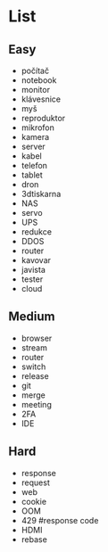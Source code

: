 # List

## Easy

- počítač
- notebook
- monitor
- klávesnice
- myš
- reproduktor
- mikrofon
- kamera
- server
- kabel
- telefon
- tablet
- dron
- 3dtiskarna
- NAS
- servo
- UPS
- redukce
- DDOS
- router
- kavovar
- javista
- tester
- cloud

## Medium

- browser
- stream
- router
- switch
- release
- git
- merge
- meeting
- 2FA
- IDE

## Hard

- response
- request
- web
- cookie
- OOM
- 429 #response code
- HDMI
- rebase
